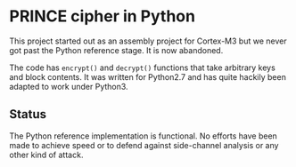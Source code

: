 # PRINCE cipher in Python

This project started out as an assembly project for Cortex-M3 but we never got past the Python reference stage. It is now abandoned.

The code has `encrypt()` and `decrypt()` functions that take arbitrary keys and block contents. It was written for Python2.7 and has quite hackily been adapted to work under Python3.

## Status

The Python reference implementation is functional. No efforts have been made to achieve speed or to defend against side-channel analysis or any other kind of attack.
